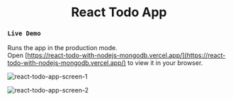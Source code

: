 <h1 align="center">
  React Todo App
</h1>

### `Live Demo`

Runs the app in the production mode.\
Open [https://react-todo-with-nodejs-mongodb.vercel.app/](https://react-todo-with-nodejs-mongodb.vercel.app/) to view it in your browser.


![react-todo-app-screen-1](https://user-images.githubusercontent.com/24731945/202882645-80451478-2eaf-47cf-8f01-3c2852596a71.png)

![react-todo-app-screen-2](https://user-images.githubusercontent.com/24731945/202882962-2ecc6211-c859-4646-888d-9ca5f2f04e12.png)
